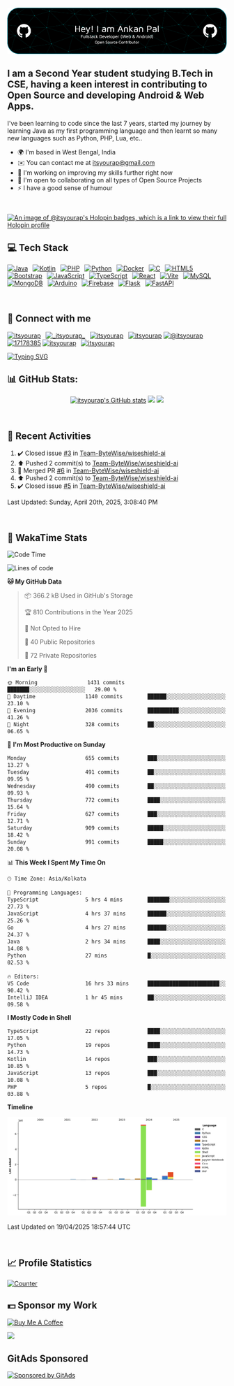 ![itsyourap-github-header](./itsyourap-github-header-image.png)

## I am a Second Year student studying B.Tech in CSE, having a keen interest in contributing to Open Source and developing Android & Web Apps.

I've been learning to code since the last 7 years, started my journey by learning Java as my first programming language and then learnt so many new languages such as Python, PHP, Lua, etc..

- 🌍 I'm based in West Bengal, India
- ✉️ You can contact me at [itsyourap@gmail.com](mailto:itsyourap@gmail.com)
- 🧠 I'm working on improving my skills further right now
- 🤝 I'm open to collaborating on all types of Open Source Projects
- ⚡ I have a good sense of humour

<br />

[![An image of @itsyourap's Holopin badges, which is a link to view their full Holopin profile](https://holopin.me/itsyourap)](https://holopin.io/@itsyourap)

## 💻 Tech Stack

<p align="left">
  <a href="https://www.oracle.com/java/" target="_blank" rel="noreferrer"><img src="https://raw.githubusercontent.com/danielcranney/readme-generator/main/public/icons/skills/java-colored.svg" width="36" height="36" alt="Java" /></a>&ensp;
  <a href="https://kotlinlang.org/" target="_blank" rel="noreferrer"><img src="https://raw.githubusercontent.com/danielcranney/readme-generator/main/public/icons/skills/kotlin-colored.svg" width="36" height="36" alt="Kotlin" /></a>&ensp;
  <a href="https://www.php.net/" target="_blank" rel="noreferrer"><img src="https://raw.githubusercontent.com/danielcranney/readme-generator/main/public/icons/skills/php-colored.svg" width="36" height="36" alt="PHP" /></a>&ensp;
  <a href="https://www.python.org/" target="_blank" rel="noreferrer"><img src="https://raw.githubusercontent.com/danielcranney/readme-generator/main/public/icons/skills/python-colored.svg" width="36" height="36" alt="Python" /></a>&ensp;
  <a href="https://www.docker.com/" target="_blank" rel="noreferrer"><img src="https://raw.githubusercontent.com/danielcranney/readme-generator/main/public/icons/skills/docker-colored.svg" width="36" height="36" alt="Docker" /></a>&ensp;
  <a href="https://en.wikipedia.org/wiki/C_(programming_language)" target="_blank" rel="noreferrer"><img src="https://raw.githubusercontent.com/danielcranney/readme-generator/main/public/icons/skills/c-colored.svg" width="36" height="36" alt="C" /></a>&ensp;
  <a href="https://developer.mozilla.org/en-US/docs/Glossary/HTML5" target="_blank" rel="noreferrer"><img src="https://raw.githubusercontent.com/danielcranney/readme-generator/main/public/icons/skills/html5-colored.svg" width="36" height="36" alt="HTML5" /></a>&ensp;
  <a href="https://getbootstrap.com/" target="_blank" rel="noreferrer"><img src="https://raw.githubusercontent.com/danielcranney/readme-generator/main/public/icons/skills/bootstrap-colored.svg" width="36" height="36" alt="Bootstrap" /></a>&ensp;
  <a href="https://www.javascript.com/" target="_blank" rel="noreferrer"><img src="https://raw.githubusercontent.com/danielcranney/readme-generator/main/public/icons/skills/javascript-colored.svg" width="36" height="36" alt="JavaScript" /></a>&ensp;
  <a href="https://www.typescriptlang.org/" target="_blank" rel="noreferrer"><img src="https://raw.githubusercontent.com/danielcranney/readme-generator/main/public/icons/skills/typescript-colored.svg" width="36" height="36" alt="TypeScript" /></a>&ensp;
  <a href="https://react.dev/" target="_blank" rel="noreferrer"><img src="https://raw.githubusercontent.com/danielcranney/readme-generator/main/public/icons/skills/react-colored.svg" width="36" height="36" alt="React" /></a>&ensp;
  <a href="https://vitejs.dev/" target="_blank" rel="noreferrer"><img src="https://raw.githubusercontent.com/danielcranney/readme-generator/main/public/icons/skills/vite-colored.svg" width="36" height="36" alt="Vite" /></a>&ensp;
  <a href="https://www.mysql.com/" target="_blank" rel="noreferrer"><img src="https://raw.githubusercontent.com/danielcranney/readme-generator/main/public/icons/skills/mysql-colored.svg" width="36" height="36" alt="MySQL" /></a>&ensp;
  <a href="https://www.mongodb.com/" target="_blank" rel="noreferrer"><img src="https://raw.githubusercontent.com/danielcranney/readme-generator/main/public/icons/skills/mongodb-colored.svg" width="36" height="36" alt="MongoDB" /></a>&ensp;
  <a href="https://www.arduino.cc/" target="_blank" rel="noreferrer"><img src="https://raw.githubusercontent.com/danielcranney/readme-generator/main/public/icons/skills/arduino-colored.svg" width="36" height="36" alt="Arduino" /></a>&ensp;
  <a href="https://firebase.google.com/" target="_blank" rel="noreferrer"><img src="https://raw.githubusercontent.com/danielcranney/readme-generator/main/public/icons/skills/firebase-colored.svg" width="36" height="36" alt="Firebase" /></a>&ensp;
  <a href="https://flask.palletsprojects.com/" target="_blank" rel="noreferrer"><img src="https://raw.githubusercontent.com/danielcranney/readme-generator/main/public/icons/skills/flask-colored.svg" width="36" height="36" alt="Flask" /></a>&ensp;
  <a href="https://fastapi.tiangolo.com/" target="_blank" rel="noreferrer"><img src="https://raw.githubusercontent.com/danielcranney/readme-generator/main/public/icons/skills/fastapi-colored.svg" width="36" height="36" alt="FastAPI" /></a>&ensp;
</p>
<br />

## 🔗 Connect with me

<p align="left">
   <a href="https://linkedin.com/in/itsyourap" target="blank"><img src="https://raw.githubusercontent.com/rahuldkjain/github-profile-readme-generator/master/src/images/icons/Social/linked-in-alt.svg" alt="itsyourap" height="30" width="40" /></a>&ensp;
   <a href="https://instagram.com/itsyourap" target="blank"><img src="https://raw.githubusercontent.com/rahuldkjain/github-profile-readme-generator/master/src/images/icons/Social/instagram.svg" alt="_itsyourap_" height="30" width="40" /></a>&ensp;
   <a href="https://fb.com/itsyourap" target="blank"><img src="https://raw.githubusercontent.com/rahuldkjain/github-profile-readme-generator/master/src/images/icons/Social/facebook.svg" alt="itsyourap" height="30" width="40" /></a>&ensp;
   <a href="https://dev.to/itsyourap" target="blank"><img src="https://raw.githubusercontent.com/rahuldkjain/github-profile-readme-generator/master/src/images/icons/Social/devto.svg" alt="itsyourap" height="30" width="40" /></a>
   <a href="https://medium.com/@itsyourap" target="blank"><img src="https://raw.githubusercontent.com/rahuldkjain/github-profile-readme-generator/master/src/images/icons/Social/medium.svg" alt="@itsyourap" height="30" width="40" /></a>
   <a href="https://stackoverflow.com/users/17178385" target="blank"><img src="https://raw.githubusercontent.com/rahuldkjain/github-profile-readme-generator/master/src/images/icons/Social/stack-overflow.svg" alt="17178385" height="30" width="40" /></a>
   <a href="https://www.leetcode.com/itsyourap" target="blank"><img src="https://raw.githubusercontent.com/rahuldkjain/github-profile-readme-generator/master/src/images/icons/Social/leet-code.svg" alt="itsyourap" height="30" width="40" /></a>&ensp;
   <a href="https://auth.geeksforgeeks.org/user/itsyourap" target="blank"><img src="https://raw.githubusercontent.com/rahuldkjain/github-profile-readme-generator/master/src/images/icons/Social/geeks-for-geeks.svg" alt="itsyourap" height="30" width="40" /></a>&ensp;
</p>
<a href="#"><img src="https://readme-typing-svg.herokuapp.com?font=Hack+Nerd+Font&duration=2000&pause=500&color=E6EDF3&random=false&width=435&lines=Feel+free+to+connect+with+me+%F0%9F%98%8A+" alt="Typing SVG" /></a>
<br />

## 📊 GitHub Stats:

<p align="center">
   <a href="#"><img src="https://github-readme-stats.vercel.app/api?username=itsyourap&show_icons=true&hide=&count_private=true&title_color=0891b2&text_color=ffffff&icon_color=0891b2&bg_color=1c1917&hide_border=true&show_icons=true&custom_title=My%20GitHub%20Stats&card_width=420px" alt="itsyourap's GitHub stats" /></a>
   <a href="#"><img src="https://github-readme-streak-stats.herokuapp.com/?user=itsyourap&stroke=ffffff&background=1c1917&ring=0891b2&fire=0891b2&currStreakNum=ffffff&currStreakLabel=0891b2&sideNums=ffffff&sideLabels=ffffff&dates=ffffff&hide_border=true&card_width=420px" /></a>
   <a href="#"><img src="https://github-readme-activity-graph.vercel.app/graph?username=itsyourap&theme=github-compact&custom_title=My%20GitHub%20Contribution%20Graph&radius=16&hide_border=true&area=true" /></a>
</p>
<br />

## 🔄 Recent Activities

<!--RECENT_ACTIVITY:start-->
1. ✔️ Closed issue [#3](https://github.com/Team-ByteWise/wiseshield-ai/issues/3) in [Team-ByteWise/wiseshield-ai](https://github.com/Team-ByteWise/wiseshield-ai)<br>
2. ⬆️ Pushed 2 commit(s) to [Team-ByteWise/wiseshield-ai](https://github.com/Team-ByteWise/wiseshield-ai)<br>
3. 🎉 Merged PR [#6](https://github.com/Team-ByteWise/wiseshield-ai/pull/6) in [Team-ByteWise/wiseshield-ai](https://github.com/Team-ByteWise/wiseshield-ai)<br>
4. ⬆️ Pushed 2 commit(s) to [Team-ByteWise/wiseshield-ai](https://github.com/Team-ByteWise/wiseshield-ai)<br>
5. ✔️ Closed issue [#5](https://github.com/Team-ByteWise/wiseshield-ai/issues/5) in [Team-ByteWise/wiseshield-ai](https://github.com/Team-ByteWise/wiseshield-ai)<br>
<!--RECENT_ACTIVITY:end-->

<!--RECENT_ACTIVITY:last_update-->
Last Updated: Sunday, April 20th, 2025, 3:08:40 PM
<!--RECENT_ACTIVITY:last_update_end-->
<br />

## 🔄 WakaTime Stats

<!--START_SECTION:waka-->
![Code Time](http://img.shields.io/badge/Code%20Time-1%2C589%20hrs%2040%20mins-blue)

![Lines of code](https://img.shields.io/badge/From%20Hello%20World%20I%27ve%20Written-9.7%20million%20lines%20of%20code-blue)

**🐱 My GitHub Data** 

> 📦 366.2 kB Used in GitHub's Storage 
 > 
> 🏆 810 Contributions in the Year 2025
 > 
> 🚫 Not Opted to Hire
 > 
> 📜 40 Public Repositories 
 > 
> 🔑 72 Private Repositories 
 > 
**I'm an Early 🐤** 

```text
🌞 Morning                1431 commits        ███████░░░░░░░░░░░░░░░░░░   29.00 % 
🌆 Daytime                1140 commits        ██████░░░░░░░░░░░░░░░░░░░   23.10 % 
🌃 Evening                2036 commits        ██████████░░░░░░░░░░░░░░░   41.26 % 
🌙 Night                  328 commits         ██░░░░░░░░░░░░░░░░░░░░░░░   06.65 % 
```
📅 **I'm Most Productive on Sunday** 

```text
Monday                   655 commits         ███░░░░░░░░░░░░░░░░░░░░░░   13.27 % 
Tuesday                  491 commits         ██░░░░░░░░░░░░░░░░░░░░░░░   09.95 % 
Wednesday                490 commits         ██░░░░░░░░░░░░░░░░░░░░░░░   09.93 % 
Thursday                 772 commits         ████░░░░░░░░░░░░░░░░░░░░░   15.64 % 
Friday                   627 commits         ███░░░░░░░░░░░░░░░░░░░░░░   12.71 % 
Saturday                 909 commits         █████░░░░░░░░░░░░░░░░░░░░   18.42 % 
Sunday                   991 commits         █████░░░░░░░░░░░░░░░░░░░░   20.08 % 
```


📊 **This Week I Spent My Time On** 

```text
🕑︎ Time Zone: Asia/Kolkata

💬 Programming Languages: 
TypeScript               5 hrs 4 mins        ███████░░░░░░░░░░░░░░░░░░   27.73 % 
JavaScript               4 hrs 37 mins       ██████░░░░░░░░░░░░░░░░░░░   25.26 % 
Go                       4 hrs 27 mins       ██████░░░░░░░░░░░░░░░░░░░   24.37 % 
Java                     2 hrs 34 mins       ████░░░░░░░░░░░░░░░░░░░░░   14.08 % 
Python                   27 mins             █░░░░░░░░░░░░░░░░░░░░░░░░   02.53 % 

🔥 Editors: 
VS Code                  16 hrs 33 mins      ███████████████████████░░   90.42 % 
IntelliJ IDEA            1 hr 45 mins        ██░░░░░░░░░░░░░░░░░░░░░░░   09.58 % 
```

**I Mostly Code in Shell** 

```text
TypeScript               22 repos            ████░░░░░░░░░░░░░░░░░░░░░   17.05 % 
Python                   19 repos            ████░░░░░░░░░░░░░░░░░░░░░   14.73 % 
Kotlin                   14 repos            ███░░░░░░░░░░░░░░░░░░░░░░   10.85 % 
JavaScript               13 repos            ███░░░░░░░░░░░░░░░░░░░░░░   10.08 % 
PHP                      5 repos             █░░░░░░░░░░░░░░░░░░░░░░░░   03.88 % 
```



**Timeline**

![Lines of Code chart](https://raw.githubusercontent.com/itsyourap/itsyourap/main/assets/bar_graph.png)


 Last Updated on 19/04/2025 18:57:44 UTC
<!--END_SECTION:waka-->
<br />

## 📈 Profile Statistics

<a href="https://github.com/itsyourap"><img height="30" title="Counter" src="https://komarev.com/ghpvc/?username=itsyourap&color=red&style=for-the-badge"></a>
<br />

## 💵 Sponsor my Work

<a href="https://www.buymeacoffee.com/itsyourap" target="_blank"><img src="https://www.buymeacoffee.com/assets/img/custom_images/orange_img.png" alt="Buy Me A Coffee" style="height: 41px !important;width: 174px !important;box-shadow: 0px 3px 2px 0px rgba(190, 190, 190, 0.5) !important;-webkit-box-shadow: 0px 3px 2px 0px rgba(190, 190, 190, 0.5) !important;" ></a>
<br />


![](https://hit.yhype.me/github/profile?user_id=90060131)


## GitAds Sponsored
[![Sponsored by GitAds](https://gitads.dev/v1/ad-serve?source=itsyourap/itsyourap@github)](https://gitads.dev/v1/ad-track?source=itsyourap/itsyourap@github)


